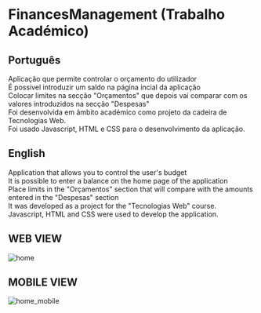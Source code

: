 # FinancesManagement (Trabalho Académico)

## Português
Aplicação que permite controlar o orçamento do utilizador <br>
É possivel introduzir um saldo na página incial da aplicação<br>
Colocar limites na secção "Orçamentos" que depois vai comparar com os valores introduzidos na secção "Despesas"<br>
Foi desenvolvida em âmbito académico como projeto da cadeira de Tecnologias Web.<br>
Foi usado Javascript, HTML e CSS para o desenvolvimento da aplicação.<br>

## English
Application that allows you to control the user's budget<br>
It is possible to enter a balance on the home page of the application <br>
Place limits in the "Orçamentos" section that will compare with the amounts entered in the "Despesas" section <br>
It was developed as a project for the "Tecnologias Web" course. <br>
Javascript, HTML and CSS were used to develop the application. <br>


## WEB VIEW
![home](https://user-images.githubusercontent.com/56965774/100007337-d7f59280-2dc3-11eb-856d-7af42595dea2.png)

## MOBILE VIEW
![home_mobile](https://user-images.githubusercontent.com/56965774/100007633-40447400-2dc4-11eb-8c16-1617cfe24ea7.png)

